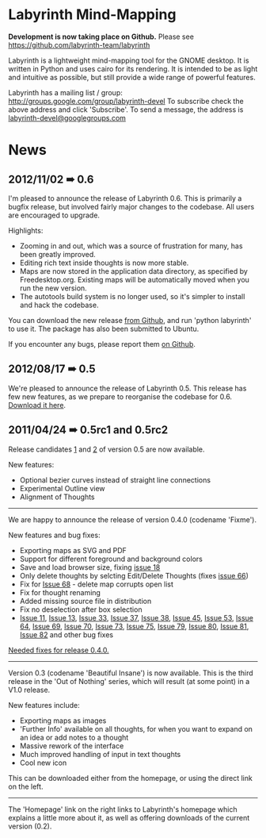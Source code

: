 # Labyrinth Mind-Mapping #

**Development is now taking place on Github.** Please see https://github.com/labyrinth-team/labyrinth

Labyrinth is a lightweight mind-mapping tool for the GNOME desktop.  It is written in Python and uses cairo for its rendering.  It is intended to be as light and intuitive as possible, but still provide a wide range of powerful features.

Labyrinth has a mailing list / group:
http://groups.google.com/group/labyrinth-devel
To subscribe check the above address and click 'Subscribe'.  To send a message, the address is labyrinth-devel@googlegroups.com


# News #

## 2012/11/02 ➠ 0.6 ##

I'm pleased to announce the release of Labyrinth 0.6. This is primarily a bugfix release, but involved fairly major changes to the codebase. All users are encouraged to upgrade.

Highlights:

  * Zooming in and out, which was a source of frustration for many, has been greatly improved.
  * Editing rich text inside thoughts is now more stable.
  * Maps are now stored in the application data directory, as specified by Freedesktop.org. Existing maps will be automatically moved when you run the new version.
  * The autotools build system is no longer used, so it's simpler to install and hack the codebase.

You can download the new release [from Github](https://github.com/labyrinth-team/labyrinth/zipball/0.6), and run 'python labyrinth' to use it. The package has also been submitted to Ubuntu.

If you encounter any bugs, please report them [on Github](https://github.com/labyrinth-team/labyrinth/issues).


## 2012/08/17 ➠ 0.5 ##

We're pleased to announce the release of Labyrinth 0.5. This release has few new features, as we prepare to reorganise the codebase for 0.6. [Download it here](http://code.google.com/p/labyrinth/downloads/detail?name=labyrinth-0.5.tar.gz).

## 2011/04/24 ➠ 0.5rc1 and 0.5rc2 ##

Release candidates [1](http://code.google.com/p/labyrinth/downloads/detail?name=labyrinth-0.5rc1.tar.gz) and [2](http://code.google.com/p/labyrinth/downloads/detail?name=labyrinth-0.5rc2.tar.gz) of version 0.5 are now available.

New features:
  * Optional bezier curves instead of straight line connections
  * Experimental Outline view
  * Alignment of Thoughts


---


We are happy to announce the release of version 0.4.0 (codename 'Fixme').

New features and bug fixes:
  * Exporting maps as SVG and PDF
  * Support for different foreground and background colors
  * Save and load browser size, fixing [issue 18](https://code.google.com/p/labyrinth/issues/detail?id=18)
  * Only delete thoughts by selcting Edit/Delete Thoughts (fixes [issue 66](https://code.google.com/p/labyrinth/issues/detail?id=66))
  * Fix for [Issue 68](https://code.google.com/p/labyrinth/issues/detail?id=68) - delete map corrupts open list
  * Fix for thought renaming
  * Added missing source file in distribution
  * Fix no deselection after box selection
  * [Issue 11](https://code.google.com/p/labyrinth/issues/detail?id=11), [Issue 13](https://code.google.com/p/labyrinth/issues/detail?id=13), [Issue 33](https://code.google.com/p/labyrinth/issues/detail?id=33), [Issue 37](https://code.google.com/p/labyrinth/issues/detail?id=37), [Issue 38](https://code.google.com/p/labyrinth/issues/detail?id=38), [Issue 45](https://code.google.com/p/labyrinth/issues/detail?id=45), [Issue 53](https://code.google.com/p/labyrinth/issues/detail?id=53), [Issue 64](https://code.google.com/p/labyrinth/issues/detail?id=64), [Issue 69](https://code.google.com/p/labyrinth/issues/detail?id=69), [Issue 70](https://code.google.com/p/labyrinth/issues/detail?id=70), [Issue 73](https://code.google.com/p/labyrinth/issues/detail?id=73), [Issue 75](https://code.google.com/p/labyrinth/issues/detail?id=75), [Issue 79](https://code.google.com/p/labyrinth/issues/detail?id=79), [Issue 80](https://code.google.com/p/labyrinth/issues/detail?id=80), [Issue 81](https://code.google.com/p/labyrinth/issues/detail?id=81), [Issue 82](https://code.google.com/p/labyrinth/issues/detail?id=82) and other bug fixes

[Needed fixes for release 0.4.0.](http://code.google.com/p/labyrinth/issues/list?q=label:release0.4)


---


Version 0.3 (codename 'Beautiful Insane') is now available.  This is the third release in the 'Out of Nothing' series, which will result (at some point) in a V1.0 release.

New features include:
  * Exporting maps as images
  * 'Further Info' available on all thoughts, for when you want to expand on an idea or add notes to a thought
  * Massive rework of the interface
  * Much improved handling of input in text thoughts
  * Cool new icon

This can be downloaded either from the homepage, or using the direct link on the left.


---


The 'Homepage' link on the right links to Labyrinth's homepage which explains a little more about it, as well as offering downloads of the current version (0.2).


